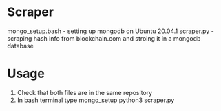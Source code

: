 # Scraper

mongo_setup.bash - setting up mongodb on Ubuntu 20.04.1
scraper.py - scraping hash info from blockchain.com and stroing it in a mongodb database

# Usage

1. Check that both files are in the same repository
2. In bash terminal type
  mongo_setup
  python3 scraper.py
